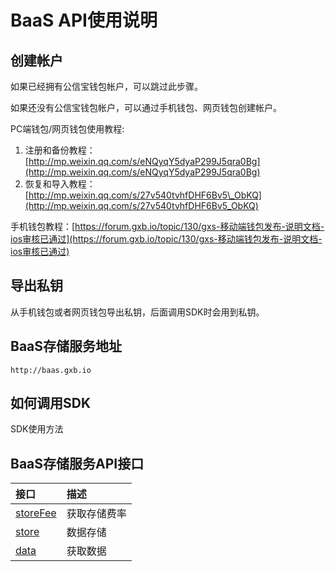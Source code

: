 # BaaS API使用说明

## 创建帐户

如果已经拥有公信宝钱包帐户，可以跳过此步骤。

如果还没有公信宝钱包帐户，可以通过手机钱包、网页钱包创建帐户。

PC端钱包/网页钱包使用教程:

1. 注册和备份教程：[http://mp.weixin.qq.com/s/eNQyqY5dyaP299J5qra0Bg](http://mp.weixin.qq.com/s/eNQyqY5dyaP299J5qra0Bg)
2. 恢复和导入教程：[http://mp.weixin.qq.com/s/27v540tvhfDHF6Bv5\_ObKQ](http://mp.weixin.qq.com/s/27v540tvhfDHF6Bv5_ObKQ)

手机钱包教程：[https://forum.gxb.io/topic/130/gxs-移动端钱包发布-说明文档-ios审核已通过](https://forum.gxb.io/topic/130/gxs-移动端钱包发布-说明文档-ios审核已通过)

## 导出私钥

从手机钱包或者网页钱包导出私钥，后面调用SDK时会用到私钥。

## BaaS存储服务地址

```
http://baas.gxb.io
```

## 如何调用SDK

SDK使用方法

## BaaS存储服务API接口

| 接口 | 描述 |
| :--- | :--- |
| [storeFee](/api/baas-api/huo-qu-fei-lv-jie-kou.md) | 获取存储费率 |
| [store](/api/baas-api/shu-ju-cun-chu-jie-kou.md) | 数据存储 |
| [data](/api/baas-api/huo-qu-yi-cun-shu-ju-jie-kou.md) | 获取数据 |



